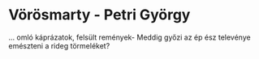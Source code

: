 # Vörösmarty - Petri György
...
omló káprázatok, felsült remények-
Meddig győzi az ép ész televénye
emészteni a rideg törmeléket?